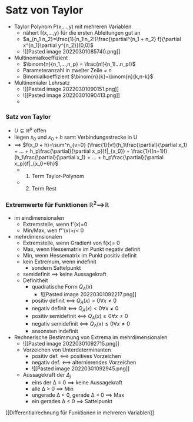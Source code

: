 # Satz von Taylor
+ Taylor Polynom P(x,...,y) mit mehreren Variablen
	+ nähert f(x,...,y) für die ersten Ableitungen gut an
	+ $a_{n_1 n_2}=\frac{1}{n_1!n_2!}\frac{\partial^{n_1 + n_2} f}{\partial x^{n_1}\partial y^{n_2}}(0,0)$
	+ ![[Pasted image 20220301085740.png]]
+ Multinomialkoeffizient
	+ $\binom{n}{n_1,...,n_p} = \frac{n!}{n_1!...n_p!}$
	+ Parameteranzahl in zweiter Zeile = n
	+ Binomialkoeffizient $\binom{n}{k}=\binom{n}{k,n-k}$
+ Multinomialer Lehrsatz
	+ ![[Pasted image 20220301090151.png]]
	+ ![[Pasted image 20220301090413.png]]
	+ 
### Satz von Taylor
+ $U⊆ℝ^p$ offen
+ liegen $x_0$ und $x_0 + h$ samt Verbindungsstrecke in U
+ ==> $f(x_0 + h)=\sum^n_{v=0} (\frac{1}{v!}(h_1\frac{\partial}{\partial x_1} + ... + h_p\frac{\partial}{\partial x_p})f|_{x_0}) + \frac{1}{(n+1)!}(h_1\frac{\partial}{\partial x_1} + ... + h_p\frac{\partial}{\partial x_p})f|_{x_0+θh}$
	+ 1. Term Taylor-Polynom
	+ 2. Term Rest

### Extremwerte für Funktionen $ℝ^2$-->$ℝ$
+ im eindimensionalen
	+ Extremstelle, wenn f'(x)=0
	+ Min/Max, wen f''(x)>/< 0
+ mehrdimensionalen
	+ Extremstelle, wenn Gradient von f(x)= 0
	+ Max, wenn Hessematrix im Punkt negativ definit
	+ Min, wenn Hessematrix im Punkt positiv definit
	+ kein Extremum, wenn indefinit
		+ sondern Sattelpunkt
	+ semidefinit ==> keine Aussagekraft
	+ Definitheit
		+ quadratische Form $Q_A(x)$
			+ ![[Pasted image 20220301092217.png]]
		+ positiv definit <==> $Q_A(x)>0 ∀x≠0$
		+ negativ definit <==> $Q_A(x)<0 ∀x≠0$
		+ positiv semidefinit <==> $Q_A(x)≥0 ∀x≠0$
		+ negativ semidefinit <==> $Q_A(x)≤0 ∀x≠0$
		+ ansonsten indefinit
+ Rechnerische Bestimmung von Extrema im mehrdimensionalen
	+ ![[Pasted image 20220301092715.png]]
	+ Vorzeichen von Unterdeterminanten
		+ positiv def. <==> positives Vorzeichen
		+ negativ def. <==> alternierendes Vorzeichen
		+ ![[Pasted image 20220301092945.png]]
	+ Aussagekraft der $Δ_j$
		+ eins der Δ = 0 ==> keine Aussagekraft
		+ alle Δ > 0 ==> Min
		+ ungerade Δ < 0, gerade Δ > 0 ==> Max
		+ ein gerades Δ < 0 ==> Sattelpunkt

[[Differentialrechnung für Funktionen in mehreren Variablen]]




